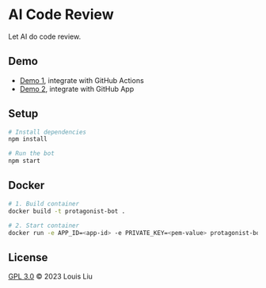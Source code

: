 # AI Code Review

Let AI do code review.

## Demo
- [Demo 1](https://github.com/Louis-7/ai-code-review/pull/4), integrate with GitHub Actions
- [Demo 2](https://github.com/Louis-7/ai-code-review/pull/3), integrate with GitHub App

## Setup

```sh
# Install dependencies
npm install

# Run the bot
npm start
```

## Docker

```sh
# 1. Build container
docker build -t protagonist-bot .

# 2. Start container
docker run -e APP_ID=<app-id> -e PRIVATE_KEY=<pem-value> protagonist-bot
```

## License

[GPL 3.0](LICENSE) © 2023 Louis Liu
